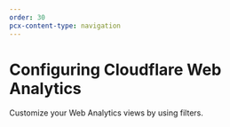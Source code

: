 ```yaml
---
order: 30
pcx-content-type: navigation
---
```


# Configuring Cloudflare Web Analytics

Customize your Web Analytics views by using filters.
